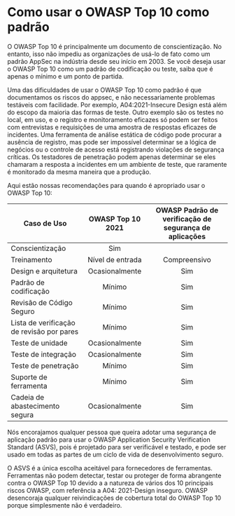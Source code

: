 # Como usar o OWASP Top 10 como padrão

O OWASP Top 10 é principalmente um documento de conscientização. No entanto, 
isso não impediu as organizações de usá-lo de fato como um padrão AppSec na
indústria desde seu início em 2003. Se você deseja usar o OWASP Top 10 como
um padrão de codificação ou teste, saiba que é apenas o mínimo e um ponto de partida.

Uma das dificuldades de usar o OWASP Top 10 como padrão é que documentamos
os riscos do appsec, e não necessariamente problemas testáveis com facilidade.
Por exemplo, A04:2021-Insecure Design está além do escopo da maioria das 
formas de teste. Outro exemplo são os testes no local, em uso, e o registro e 
monitoramento eficazes só podem ser feitos com entrevistas e requisições
de uma amostra de respostas eficazes de incidentes. Uma ferramenta de análise estática 
de código pode procurar a ausência de registro, mas pode ser impossível determinar
se a lógica de negócios ou o controle de acesso está registrando violações de
segurança críticas. Os testadores de penetração podem apenas determinar se 
eles chamaram a resposta a incidentes em um ambiente de teste, que raramente
é monitorado da mesma maneira que a produção.

Aqui estão nossas recomendações para quando é apropriado usar o OWASP
Top 10:

| Caso de Uso                               | OWASP Top 10 2021 | OWASP Padrão de verificação de segurança de aplicações |
|-------------------------------------------|:-----------------:|:------------------------------------------------------:|
| Conscientização                           | Sim               |                                                        |
| Treinamento                               | Nível de entrada  | Compreensivo                                           |
| Design e arquitetura                      | Ocasionalmente    | Sim                                                    |
| Padrão de codificação                     | Mínimo            | Sim                                                    |
| Revisão de Código Seguro                  | Mínimo            | Sim                                                    |
| Lista de verificação de revisão por pares | Mínimo            | Sim                                                    |
| Teste de unidade                          | Ocasionalmente    | Sim                                                    |
| Teste de integração                       | Ocasionalmente    | Sim                                                    |
| Teste de penetração                       | Mínimo            | Sim                                                    |
| Suporte de ferramenta                     | Mínimo            | Sim                                                    |
| Cadeia de abastecimento segura            | Ocasionalmente    | Sim                                                    |

Nós encorajamos qualquer pessoa que queira adotar uma segurança de aplicação
padrão para usar o OWASP Application Security Verification Standard
(ASVS), pois é projetado para ser verificável e testado, e pode ser usado em
todas as partes de um ciclo de vida de desenvolvimento seguro.

O ASVS é a única escolha aceitável para fornecedores de ferramentas. Ferramentas não podem
detectar, testar ou proteger de forma abrangente contra o OWASP Top 10 devido a
a natureza de vários dos 10 principais riscos OWASP, com referência a
A04: 2021-Design inseguro. OWASP desencoraja qualquer reivindicações de cobertura total
do OWASP Top 10 porque simplesmente não é verdadeiro.

